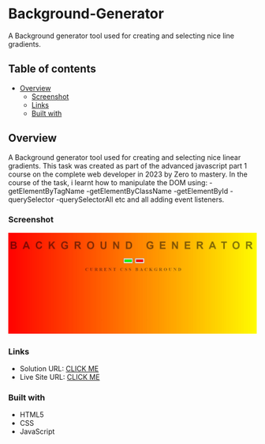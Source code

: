 # Background-Generator
A Background generator tool used for creating and selecting nice line gradients.

## Table of contents

- [Overview](#overview)
  - [Screenshot](#screenshot)
  - [Links](#links)
  - [Built with](#built-with)

## Overview
A Background generator tool used for creating and selecting nice linear gradients. This task was created as part of the advanced javascript part 1 course on the complete web developer in 2023 by Zero to mastery. In the course of the task, i learnt how to manipulate the DOM using:
-getElementByTagName
-getElementByClassName
-getElementById
-querySelector
-querySelectorAll etc and all adding event listeners.

### Screenshot

![](./screenshot.jpg)

### Links

- Solution URL: [CLICK ME](https://github.com/devChukz/Background-Generator)
- Live Site URL: [CLICK ME](https://background-generator-gilt.vercel.app/)

### Built with

- HTML5
- CSS
- JavaScript
